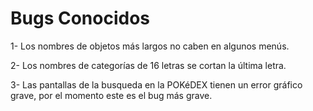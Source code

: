# Bugs Conocidos

1- Los nombres de objetos más largos no caben en algunos menús.

2- Los nombres de categorías de 16 letras se cortan la última letra.

3- Las pantallas de la busqueda en la POKéDEX tienen un error gráfico grave, por el momento este es el bug más grave.